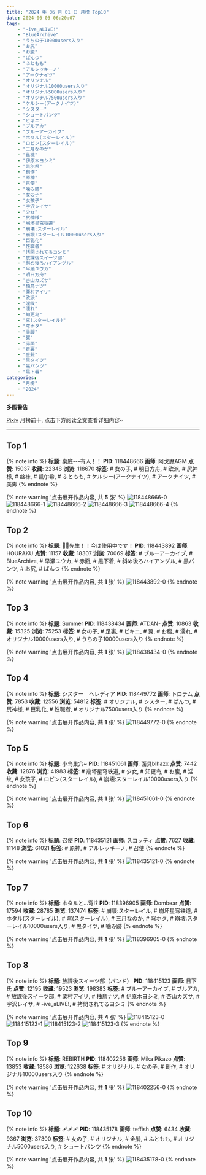 ```yaml
---
title: "2024 年 06 月 01 日 月榜 Top10"
date: 2024-06-03 06:20:07
tags:
    - "-ive_aLIVE!"
    - "BlueArchive"
    - "うちの子10000users入り"
    - "お尻"
    - "お腹"
    - "ぱんつ"
    - "ふともも"
    - "アルレッキーノ"
    - "アークナイツ"
    - "オリジナル"
    - "オリジナル10000users入り"
    - "オリジナル5000users入り"
    - "オリジナル7500users入り"
    - "ケルシー(アークナイツ)"
    - "シスター"
    - "ショートパンツ"
    - "ビキニ"
    - "ブルアカ"
    - "ブルーアーカイブ"
    - "ホタル(スターレイル)"
    - "ロビン(スターレイル)"
    - "三月なのか"
    - "丝袜"
    - "伊原木ヨシミ"
    - "凯尔希"
    - "創作"
    - "原神"
    - "召使"
    - "噛み跡"
    - "女の子"
    - "女孩子"
    - "宇沢レイサ"
    - "少女"
    - "尻神様"
    - "崩坏星穹铁道"
    - "崩壊:スターレイル"
    - "崩壊:スターレイル10000users入り"
    - "巨乳化"
    - "性職者"
    - "拷問されてるヨシミ"
    - "放課後スイーツ部"
    - "斜め後ろハイアングル"
    - "早瀬ユウカ"
    - "明日方舟"
    - "杏山カズサ"
    - "柚鳥ナツ"
    - "栗村アイリ"
    - "欧派"
    - "淫纹"
    - "濡れ"
    - "知更鸟"
    - "穹(スターレイル)"
    - "穹ホタ"
    - "美脚"
    - "翼"
    - "赤面"
    - "足裏"
    - "金髪"
    - "黒タイツ"
    - "黒パンツ"
    - "黒下着"
categories:
    - "月榜"
    - "2024"
---
```


<i class="fa fa-triangle-exclamation"></i>**多图警告**<i class="fa fa-triangle-exclamation"></i>

[Pixiv](https://www.pixiv.net/) 月榜前十, 点击下方阅读全文查看详细内容~

<!-- more -->

---

## Top 1

{% note info %}
**标题**: 桌底---有人！！
**PID**: 118448666 **画师**: 阿戈魔AGM
**点赞**: 15037 **收藏**: 22348 **浏览**: 118670
**标签**: # 女の子, # 明日方舟, # 欧派, # 尻神様, # 丝袜, # 凯尔希, # ふともも, # ケルシー(アークナイツ), # アークナイツ, # 美脚
{% endnote %}

{% note warning '点击展开作品内容, 共 **5** 张' %}
![118448666-0](https://i.pixiv.re/img-original/img/2024/05/05/12/10/51/118448666_p0.jpg)
![118448666-1](https://i.pixiv.re/img-original/img/2024/05/05/12/10/51/118448666_p1.jpg)
![118448666-2](https://i.pixiv.re/img-original/img/2024/05/05/12/10/51/118448666_p2.jpg)
![118448666-3](https://i.pixiv.re/img-original/img/2024/05/05/12/10/51/118448666_p3.jpg)
![118448666-4](https://i.pixiv.re/img-original/img/2024/05/05/12/10/51/118448666_p4.jpg)
{% endnote %}

## Top 2

{% note info %}
**标题**: 💢💢先生！！今は使用中です！
**PID**: 118443892 **画师**: HOURAKU
**点赞**: 11157 **收藏**: 18307 **浏览**: 70069
**标签**: # ブルーアーカイブ, # BlueArchive, # 早瀬ユウカ, # 赤面, # 黒下着, # 斜め後ろハイアングル, # 黒パンツ, # お尻, # ぱんつ
{% endnote %}

{% note warning '点击展开作品内容, 共 **1** 张' %}
![118443892-0](https://i.pixiv.re/img-original/img/2024/05/05/08/00/08/118443892_p0.jpg)
{% endnote %}

## Top 3

{% note info %}
**标题**: Summer
**PID**: 118438434 **画师**: ATDAN-
**点赞**: 10863 **收藏**: 15325 **浏览**: 75253
**标签**: # 女の子, # 足裏, # ビキニ, # 翼, # お腹, # 濡れ, # オリジナル10000users入り, # うちの子10000users入り
{% endnote %}

{% note warning '点击展开作品内容, 共 **1** 张' %}
![118438434-0](https://i.pixiv.re/img-original/img/2024/05/05/03/47/15/118438434_p0.png)
{% endnote %}

## Top 4

{% note info %}
**标题**: シスター　ヘレディア
**PID**: 118449772 **画师**: トロテム
**点赞**: 7853 **收藏**: 12556 **浏览**: 54812
**标签**: # オリジナル, # シスター, # ぱんつ, # 尻神様, # 巨乳化, # 性職者, # オリジナル7500users入り
{% endnote %}

{% note warning '点击展开作品内容, 共 **1** 张' %}
![118449772-0](https://i.pixiv.re/img-original/img/2024/05/05/13/01/35/118449772_p0.jpg)
{% endnote %}

## Top 5

{% note info %}
**标题**: 小鸟巢穴~
**PID**: 118451061 **画师**: 面具blhazx
**点赞**: 7442 **收藏**: 12876 **浏览**: 41983
**标签**: # 崩坏星穹铁道, # 少女, # 知更鸟, # お腹, # 淫纹, # 女孩子, # ロビン(スターレイル), # 崩壊:スターレイル10000users入り
{% endnote %}

{% note warning '点击展开作品内容, 共 **1** 张' %}
![118451061-0](https://i.pixiv.re/img-original/img/2024/05/05/14/03/00/118451061_p0.jpg)
{% endnote %}

## Top 6

{% note info %}
**标题**: 召使
**PID**: 118435121 **画师**: スコッティ
**点赞**: 7627 **收藏**: 11148 **浏览**: 61021
**标签**: # 原神, # アルレッキーノ, # 召使
{% endnote %}

{% note warning '点击展开作品内容, 共 **1** 张' %}
![118435121-0](https://i.pixiv.re/img-original/img/2024/05/05/00/00/22/118435121_p0.jpg)
{% endnote %}

## Top 7

{% note info %}
**标题**: ホタルと...穹!?
**PID**: 118396905 **画师**: Dombear
**点赞**: 17594 **收藏**: 28785 **浏览**: 137474
**标签**: # 崩壊:スターレイル, # 崩坏星穹铁道, # ホタル(スターレイル), # 穹(スターレイル), # 三月なのか, # 穹ホタ, # 崩壊:スターレイル10000users入り, # 黒タイツ, # 噛み跡
{% endnote %}

{% note warning '点击展开作品内容, 共 **1** 张' %}
![118396905-0](https://i.pixiv.re/img-original/img/2024/05/03/22/09/33/118396905_p0.jpg)
{% endnote %}

## Top 8

{% note info %}
**标题**: 放課後スイーツ部（バンド）
**PID**: 118415123 **画师**: 日下氏
**点赞**: 12195 **收藏**: 19523 **浏览**: 198383
**标签**: # ブルーアーカイブ, # ブルアカ, # 放課後スイーツ部, # 栗村アイリ, # 柚鳥ナツ, # 伊原木ヨシミ, # 杏山カズサ, # 宇沢レイサ, # -ive_aLIVE!, # 拷問されてるヨシミ
{% endnote %}

{% note warning '点击展开作品内容, 共 **4** 张' %}
![118415123-0](https://i.pixiv.re/img-original/img/2024/05/04/11/55/45/118415123_p0.png)
![118415123-1](https://i.pixiv.re/img-original/img/2024/05/04/11/55/45/118415123_p1.png)
![118415123-2](https://i.pixiv.re/img-original/img/2024/05/04/11/55/45/118415123_p2.png)
![118415123-3](https://i.pixiv.re/img-original/img/2024/05/04/11/55/45/118415123_p3.png)
{% endnote %}

## Top 9

{% note info %}
**标题**: REBIRTH
**PID**: 118402256 **画师**: Mika Pikazo
**点赞**: 13853 **收藏**: 18586 **浏览**: 122638
**标签**: # オリジナル, # 女の子, # 創作, # オリジナル10000users入り
{% endnote %}

{% note warning '点击展开作品内容, 共 **1** 张' %}
![118402256-0](https://i.pixiv.re/img-original/img/2024/05/04/00/00/22/118402256_p0.png)
{% endnote %}

## Top 10

{% note info %}
**标题**: 🩹🩹🩹
**PID**: 118435178 **画师**: teffish
**点赞**: 6434 **收藏**: 9367 **浏览**: 37300
**标签**: # 女の子, # オリジナル, # 金髪, # ふともも, # オリジナル5000users入り, # ショートパンツ
{% endnote %}

{% note warning '点击展开作品内容, 共 **1** 张' %}
![118435178-0](https://i.pixiv.re/img-original/img/2024/05/05/00/00/32/118435178_p0.jpg)
{% endnote %}
